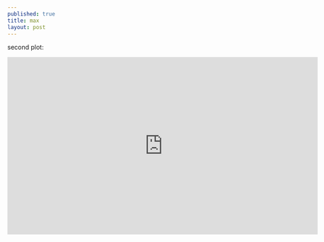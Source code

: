 ```yaml
---
published: true
title: max
layout: post
---
```

second plot:

<iframe width="700" height="400" frameborder="0" scrolling="no" src="https://plot.ly/~primahadi/3.embed"></iframe>
